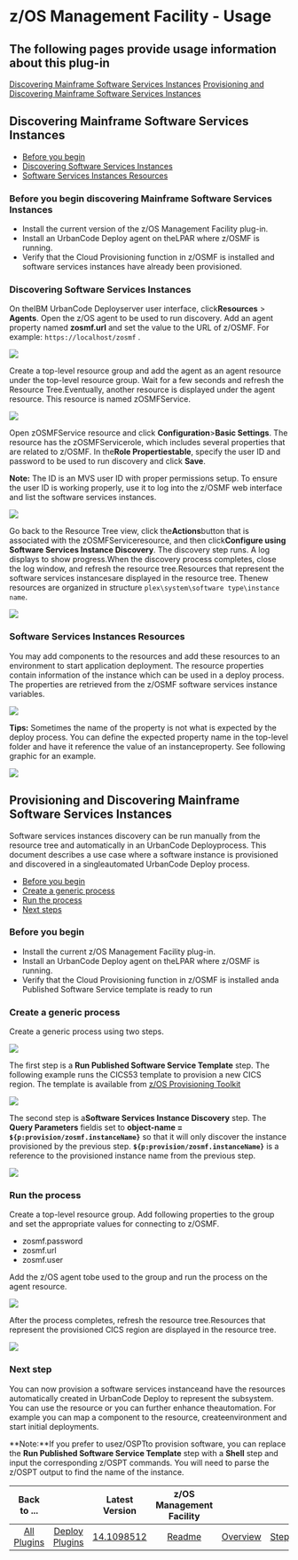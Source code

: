
# z/OS Management Facility - Usage

## The following pages provide usage information about this plug-in

[Discovering Mainframe Software Services Instances](#discovering-mainframe-software-services-instances)
[Provisioning and Discovering Mainframe Software Services Instances](#provisioning-and-discovering-mainframe-software-services-instances)

## Discovering Mainframe Software Services Instances

* [Before you begin](#before-you-begin-discovering-mainframe-software-services-instances)
* [Discovering Software Services Instances](#discovering-mainframe-software-services-instances)
* [Software Services Instances Resources](#software-services-instances-resources)

### Before you begin discovering Mainframe Software Services Instances

* Install the current version of the z/OS Management Facility plug-in.
* Install an UrbanCode Deploy agent on theLPAR where z/OSMF is running.
* Verify that the Cloud Provisioning function in z/OSMF is installed and software services instances have already been provisioned.

### Discovering Software Services Instances

On theIBM UrbanCode Deployserver user interface, click**Resources** > **Agents**. Open the z/OS agent to be used to run discovery. Add an agent property named **zosmf.url** and set the value to the URL of z/OSMF. For example: `https://localhost/zosmf` .

[![](media/agent-property.jpg)](media/agent-property.jpg)

Create a top-level resource group and add the agent as an agent resource under the top-level resource group. Wait for a few seconds and refresh the Resource Tree.Eventually, another resource is displayed under the agent resource. This resource is named zOSMFService.

[![](media/zosmf-discover-step-1.jpg)](media/zosmf-discover-step-1.jpg)

Open zOSMFService resource and click **Configuration**>**Basic Settings**. The resource has the zOSMFServicerole, which includes several properties that are related to z/OSMF. In the**Role Propertiestable**, specify the user ID and password to be used to run discovery and click **Save**.

**Note:** The ID is an MVS user ID with proper permissions setup. To ensure the user ID is working properly, use it to log into the z/OSMF web interface and list the software services instances.

[![](zosmf-specify-userid-password.jpg)](media/zosmf-specify-userid-password.jpg)

Go back to the Resource Tree view, click the**Actions**button that is associated with the zOSMFServiceresource, and then click**Configure using Software Services Instance Discovery**. The discovery step runs. A log displays to show progress.When the discovery process completes, close the log window, and refresh the resource tree.Resources that represent the software services instancesare displayed in the resource tree. Thenew resources are organized in structure `plex\system\software type\instance name`.

[![](media/zosmf-discover-step-2.jpg)](media/zosmf-discover-step-2.jpg)

### Software Services Instances Resources

You may add components to the resources and add these resources to an environment to start application deployment. The resource properties contain information of the instance which can be used in a deploy process. The properties are retrieved from the z/OSMF software services instance variables.

[![](media/zosmf-instance-properties.jpg)](media/zosmf-instance-properties.jpg)

**Tips:** Sometimes the name of the property is not what is expected by the deploy process. You can define the expected property name in the top-level folder and have it reference the value of an instanceproperty. See following graphic for an example.

[![](media/zosmf-property-reference.jpg)](media/zosmf-property-reference.jpg)

## Provisioning and Discovering Mainframe Software Services Instances

Software services instances discovery can be run manually from the resource tree and automatically in an UrbanCode Deployprocess. This document describes a use case where a software instance is provisioned and discovered in a singleautomated UrbanCode Deploy process.

* [Before you begin](#before-you-begin)
* [Create a generic process](#create-a-generic-process)
* [Run the process](#run-the-process)
* [Next steps](#next-step)

### Before you begin

* Install the current z/OS Management Facility plug-in.
* Install an UrbanCode Deploy agent on theLPAR where z/OSMF is running.
* Verify that the Cloud Provisioning function in z/OSMF is installed anda Published Software Service template is ready to run

### Create a generic process

Create a generic process using two steps.

[![](media/zosmf-provision-and-discover-process.jpg)](media/zosmf-provision-and-discover-process.jpg)

The first step is a **Run Published Software Service Template** step. The following example runs the CICS53 template to provision a new CICS region. The template is available from [z/OS Provisioning Toolkit](https://developer.ibm.com/mainframe/products/zospt/)

[![](media/zosmf-run-published-software-service-template.jpg)](media/zosmf-run-published-software-service-template.jpg)

The second step is a**Software Services Instance Discovery** step. The **Query Parameters** fieldis set to **object-name = ``${p:provision/zosmf.instanceName}``** so that it will only discover the instance provisioned by the previous step. **``${p:provision/zosmf.instanceName}``** is a reference to the provisioned instance name from the previous step.

[![](media/zosmf-discover-with-parameter.jpg)](media/zosmf-discover-with-parameter.jpg)

### Run the process

Create a top-level resource group. Add following properties to the group and set the appropriate values for connecting to z/OSMF.

* zosmf.password
* zosmf.url
* zosmf.user

Add the z/OS agent tobe used to the group and run the process on the agent resource.

[![](media/zosmf-provision-before.jpg)](media/zosmf-provision-before.jpg)

After the process completes, refresh the resource tree.Resources that represent the provisioned CICS region are displayed in the resource tree.

[![](media/zosmf-provision-and-discover-result.jpg)](media/zosmf-provision-and-discover-result.jpg)

### Next step

You can now provision a software services instanceand have the resources automatically created in UrbanCode Deploy to represent the subsystem. You can use the resource or you can further enhance theautomation. For example you can map a component to the resource, createenvironment and start initial deployments.

**Note:**If you prefer to usez/OSPTto provision software, you can replace the **Run Published Software Service Template** step with a **Shell** step and input the corresponding z/OSPT commands. You will need to parse the z/OSPT output to find the name of the instance.

|Back to ...||Latest Version|z/OS Management Facility ||||
| :---: | :---: | :---: | :---: | :---: | :---: | :---: |
|[All Plugins](../../index.md)|[Deploy Plugins](../README.md)|[14.1098512](https://raw.githubusercontent.com/UrbanCode/IBM-UCD-PLUGINS/main/files/zosmf/zosmf-14.1098512.zip)|[Readme](README.md)|[Overview](overview.md)|[Steps](steps.md)|[Downloads](downloads.md)|
